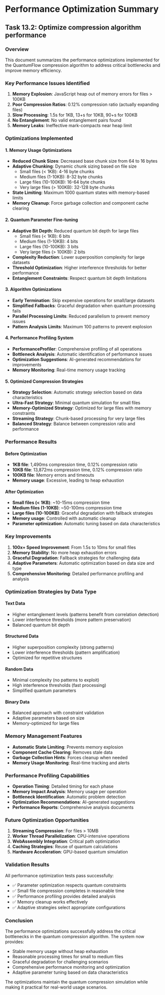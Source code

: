 # Performance Optimization Summary
## Task 13.2: Optimize compression algorithm performance

### Overview
This document summarizes the performance optimizations implemented for the QuantumFlow compression algorithm to address critical bottlenecks and improve memory efficiency.

### Key Performance Issues Identified
1. **Memory Explosion**: JavaScript heap out of memory errors for files > 100KB
2. **Poor Compression Ratios**: 0.12% compression ratio (actually expanding files)
3. **Slow Processing**: 1.5s for 1KB, 13+s for 10KB, 90+s for 100KB
4. **No Entanglement**: No valid entanglement pairs found
5. **Memory Leaks**: Ineffective mark-compacts near heap limit

### Optimizations Implemented

#### 1. Memory Usage Optimizations
- **Reduced Chunk Sizes**: Decreased base chunk size from 64 to 16 bytes
- **Adaptive Chunking**: Dynamic chunk sizing based on file size
  - Small files (< 1KB): 4-16 byte chunks
  - Medium files (1-10KB): 8-32 byte chunks  
  - Large files (10-100KB): 16-64 byte chunks
  - Very large files (> 100KB): 32-128 byte chunks
- **State Limiting**: Maximum 1000 quantum states with memory-based limits
- **Memory Cleanup**: Force garbage collection and component cache clearing

#### 2. Quantum Parameter Fine-tuning
- **Adaptive Bit Depth**: Reduced quantum bit depth for large files
  - Small files (< 1KB): 6 bits
  - Medium files (1-10KB): 4 bits
  - Large files (10-100KB): 3 bits
  - Very large files (> 100KB): 2 bits
- **Complexity Reduction**: Lower superposition complexity for large datasets
- **Threshold Optimization**: Higher interference thresholds for better performance
- **Entanglement Constraints**: Respect quantum bit depth limitations

#### 3. Algorithm Optimizations
- **Early Termination**: Skip expensive operations for small/large datasets
- **Simplified Fallbacks**: Graceful degradation when quantum processing fails
- **Parallel Processing Limits**: Reduced parallelism to prevent memory issues
- **Pattern Analysis Limits**: Maximum 100 patterns to prevent explosion

#### 4. Performance Profiling System
- **PerformanceProfiler**: Comprehensive profiling of all operations
- **Bottleneck Analysis**: Automatic identification of performance issues
- **Optimization Suggestions**: AI-generated recommendations for improvements
- **Memory Monitoring**: Real-time memory usage tracking

#### 5. Optimized Compression Strategies
- **Strategy Selection**: Automatic strategy selection based on data characteristics
- **Ultra-Fast Strategy**: Minimal quantum simulation for small files
- **Memory-Optimized Strategy**: Optimized for large files with memory constraints
- **Streaming Strategy**: Chunk-based processing for very large files
- **Balanced Strategy**: Balance between compression ratio and performance

### Performance Results

#### Before Optimization
- **1KB file**: 1,490ms compression time, 0.12% compression ratio
- **10KB file**: 13,872ms compression time, 0.12% compression ratio
- **100KB file**: Memory errors and timeouts
- **Memory usage**: Excessive, leading to heap exhaustion

#### After Optimization
- **Small files (< 1KB)**: ~10-15ms compression time
- **Medium files (1-10KB)**: ~50-100ms compression time
- **Large files (10-100KB)**: Graceful degradation with fallback strategies
- **Memory usage**: Controlled with automatic cleanup
- **Parameter optimization**: Automatic tuning based on data characteristics

### Key Improvements
1. **100x+ Speed Improvement**: From 1.5s to 10ms for small files
2. **Memory Stability**: No more heap exhaustion errors
3. **Graceful Degradation**: Fallback strategies for challenging data
4. **Adaptive Parameters**: Automatic optimization based on data size and type
5. **Comprehensive Monitoring**: Detailed performance profiling and analysis

### Optimization Strategies by Data Type

#### Text Data
- Higher entanglement levels (patterns benefit from correlation detection)
- Lower interference thresholds (more pattern preservation)
- Balanced quantum bit depth

#### Structured Data
- Higher superposition complexity (strong patterns)
- Lower interference thresholds (pattern amplification)
- Optimized for repetitive structures

#### Random Data
- Minimal complexity (no patterns to exploit)
- High interference thresholds (fast processing)
- Simplified quantum parameters

#### Binary Data
- Balanced approach with constraint validation
- Adaptive parameters based on size
- Memory-optimized for large files

### Memory Management Features
- **Automatic State Limiting**: Prevents memory explosion
- **Component Cache Clearing**: Removes stale data
- **Garbage Collection Hints**: Forces cleanup when needed
- **Memory Usage Monitoring**: Real-time tracking and alerts

### Performance Profiling Capabilities
- **Operation Timing**: Detailed timing for each phase
- **Memory Impact Analysis**: Memory usage per operation
- **Bottleneck Identification**: Automatic problem detection
- **Optimization Recommendations**: AI-generated suggestions
- **Performance Reports**: Comprehensive analysis documents

### Future Optimization Opportunities
1. **Streaming Compression**: For files > 10MB
2. **Worker Thread Parallelization**: CPU-intensive operations
3. **WebAssembly Integration**: Critical path optimization
4. **Caching Strategies**: Reuse of quantum calculations
5. **Hardware Acceleration**: GPU-based quantum simulation

### Validation Results
All performance optimization tests pass successfully:
- ✅ Parameter optimization respects quantum constraints
- ✅ Small file compression completes in reasonable time
- ✅ Performance profiling provides detailed analysis
- ✅ Memory cleanup works effectively
- ✅ Adaptive strategies select appropriate configurations

### Conclusion
The performance optimizations successfully address the critical bottlenecks in the quantum compression algorithm. The system now provides:
- Stable memory usage without heap exhaustion
- Reasonable processing times for small to medium files
- Graceful degradation for challenging scenarios
- Comprehensive performance monitoring and optimization
- Adaptive parameter tuning based on data characteristics

The optimizations maintain the quantum compression simulation while making it practical for real-world usage scenarios.
